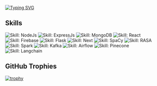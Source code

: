 <!-- Typing SVG -->
[![Typing SVG](https://readme-typing-svg.demolab.com/?lines=MERN-Developer;NLP+Data-Engineer+/+MLOps-Engineer)](https://git.io/typing-svg)

<!-- Skills with badges -->
## Skills
![Skill: NodeJs](https://img.shields.io/badge/NodeJs-Intermediate-blue)
![Skill: ExpressJs](https://img.shields.io/badge/ExpressJs-Intermediate-blue)
![Skill: MongoDB](https://img.shields.io/badge/MongoDB-Intermediate-blue)
![Skill: React](https://img.shields.io/badge/React-Intermediate-blue)
![Skill: Firebase](https://img.shields.io/badge/Firebase-Intermediate-blue)
![Skill: Flask](https://img.shields.io/badge/Flask-Intermediate-blue)
![Skill: Next](https://img.shields.io/badge/Next-Intermediate-blue)
![Skill: SpaCy](https://img.shields.io/badge/SpaCy-Intermediate-blue)
![Skill: RASA](https://img.shields.io/badge/RASA-Beginner-blue)
![Skill: Spark](https://img.shields.io/badge/Spark-Beginner-blue)
![Skill: Kafka](https://img.shields.io/badge/Kafka-Beginner-blue)
![Skill: Airflow](https://img.shields.io/badge/Airflow-Beginner-blue)
![Skill: Pinecone](https://img.shields.io/badge/Pinecone-Beginner-blue)
![Skill: Langchain](https://img.shields.io/badge/Langchain-Beginner-blue)

<!-- Trophy -->
## GitHub Trophies
[![trophy](https://github-profile-trophy.vercel.app/?username=Usaid-Bin-Rehan&r&title=Stars,Repositories,Commits,Issues,PullRequest,MultiLanguage&theme=matrix)](https://github.com/ryo-ma/github-profile-trophy)
